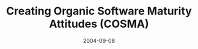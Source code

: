 ---
abstract: ''
authors:
- Thomas Grechenig
- Wolfgang Zuser
date: '2004-09-08'
featured: false
links:
- name: Publik
  url: https://publik.tuwien.ac.at/showentry.php?ID=138881&lang=2
publication_types:
- '1'
publishDate: '2004-09-08'
specifics: null
title: Creating Organic Software Maturity Attitudes (COSMA)
url_pdf: ''
---